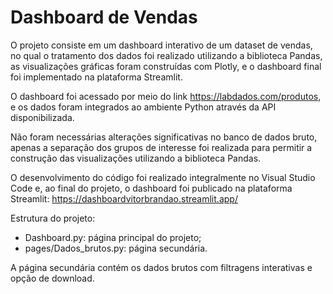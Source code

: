 # Dashboard de Vendas

O projeto consiste em um dashboard interativo de um dataset de vendas, no qual o tratamento dos dados foi realizado utilizando a biblioteca Pandas, as visualizações gráficas foram construídas com Plotly, e o dashboard final foi implementado na plataforma Streamlit.

O dashboard foi acessado por meio do link https://labdados.com/produtos, e os dados foram integrados ao ambiente Python através da API disponibilizada.

Não foram necessárias alterações significativas no banco de dados bruto, apenas a separação dos grupos de interesse foi realizada para permitir a construção das visualizações utilizando a biblioteca Pandas.

O desenvolvimento do código foi realizado integralmente no Visual Studio Code e, ao final do projeto, o dashboard foi publicado na plataforma Streamlit: https://dashboardvitorbrandao.streamlit.app/

Estrutura do projeto:
  - Dashboard.py: página principal do projeto;
  - pages/Dados_brutos.py: página secundária.
  
A página secundária contém os dados brutos com filtragens interativas e opção de download.
